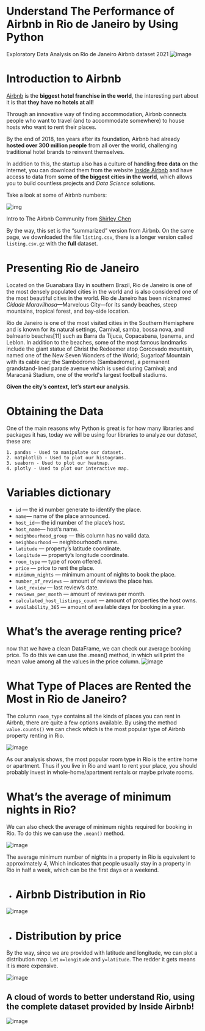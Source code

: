 # Understand The Performance of Airbnb in Rio de Janeiro by Using Python
Exploratory Data Analysis on Rio de Janeiro Airbnb dataset 2021
![image](https://user-images.githubusercontent.com/8090224/137777584-59d7b2d8-b67c-4a77-ab8b-1456cab38c3a.png)

# Introduction to Airbnb

[Airbnb](https://airbnb.com/) is the **biggest hotel franchise in the world**, the interesting part about it is that **they have no hotels at all!**

Through an innovative way of finding accommodation, Airbnb connects people who want to travel (and to accommodate somewhere) to house hosts who want to rent their places.

By the end of 2018, ten years after its foundation, Airbnb had already **hosted over 300 million people** from all over the world, challenging traditional hotel brands to reinvent themselves.

In addition to this, the startup also has a culture of handling **free data** on the internet, you can download them from the website [Inside Airbnb](http://insideairbnb.com/get-the-data.html) and have access to data from **some of the biggest cities in the world**, which allows you to build countless projects and *Data Science* solutions.

Take a look at some of Airbnb numbers:

![img](https://miro.medium.com/max/700/0*GnbgjWjYD1_Oj1MA.png)

Intro to The Airbnb Community from [Shirley Chen](https://medium.com/analytics-vidhya/how-to-analyze-airbnb-performance-data-in-the-right-way-b83f3dad1458)

By the way, this set is the “summarized” version from Airbnb. On the same page, we downloaded the file `listing.csv`, there is a longer version called `listing.csv.gz` with the **full** dataset.

# Presenting Rio de Janeiro

Located on the Guanabara Bay in southern Brazil, Rio de Janeiro is one of the most densely populated cities in the world and is also considered one of the most beautiful cities in the world. Rio de Janeiro has been nicknamed *Cidade Maravilhosa*—Marvelous City—for its sandy beaches, steep mountains, tropical forest, and bay-side location.

Rio de Janeiro is one of the most visited cities in the Southern Hemisphere and is known for its natural settings, Carnival, samba, bossa nova, and balneario beaches[11] such as Barra da Tijuca, Copacabana, Ipanema, and Leblon. In addition to the beaches, some of the most famous landmarks include the giant statue of Christ the Redeemer atop Corcovado mountain, named one of the New Seven Wonders of the World; Sugarloaf Mountain with its cable car; the Sambódromo (Sambadrome), a permanent grandstand-lined parade avenue which is used during Carnival; and Maracanã Stadium, one of the world's largest football stadiums.

**Given the city’s context, let’s start our analysis.**

# Obtaining the Data

One of the main reasons why Python is great is for how many libraries and packages it has, today we will be using four libraries to analyze our *dataset*, these are:

```
1. pandas - Used to manipulate our dataset.
2. matplotlib - Used to plot our histograms.
3. seaborn - Used to plot our heatmap.
4. plotly - Used to plot our interactive map.
```

# **Variables dictionary**

- `id` — the id number generate to identify the place.
- `name`— name of the place announced.
- `host_id`— the id number of the place’s host.
- `host_name`— host’s name.
- `neighbourhood_group` — this column has no valid data.
- `neighbourhood` — neighbourhood’s name.
- `latitude` — property’s latitude coordinate.
- `longitude` — property’s longitude coordinate.
- `room_type` — type of room offered.
- `price` — price to rent the place.
- `minimum_nights` — minimum amount of nights to book the place.
- `number_of_reviews` — amount of reviews the place has.
- `last_review` — last review’s date.
- `reviews_per_month` — amount of reviews per month.
- `calculated_host_listings_count` — amount of properties the host owns.
- `availability_365` — amount of available days for booking in a year.

# What’s the average renting price?
now that we have a clean DataFrame, we can check our average booking price. To do this we can use the .mean() method, in which will print the mean value among all the values in the price column.
![image](https://user-images.githubusercontent.com/8090224/137781922-0ed0da71-ce05-452a-8c12-0b223e06e165.png)

# What Type of Places are Rented the Most in Rio de Janeiro?

The column `room_type` contains all the kinds of places you can rent in Airbnb, there are quite a few options available. By using the method `value.counts()` we can check which is the most popular type of Airbnb property renting in Rio.

![image](https://user-images.githubusercontent.com/8090224/137783615-bf09f1c0-79b9-4ee8-9b35-59da39aa5709.png)

As our analysis shows, the most popular room type in Rio is the entire home or apartment. Thus if you live in Rio and want to rent your place, you should probably invest in whole-home/apartment rentals or maybe private rooms.

# What’s the average of minimum nights in Rio?

We can also check the average of minimum nights required for booking in Rio. To do this we can use the `.mean()` method. 

![image](https://user-images.githubusercontent.com/8090224/137784482-ec966612-794e-4ac1-91fe-156d6b5b3163.png)

The average minimum number of nights in a property in Rio is equivalent to approximately 4, Which indicates that people usually stay in a property in Rio in half a week, which can be the first days or a weekend.

- # Airbnb Distribution in Rio
![image](https://user-images.githubusercontent.com/8090224/137785573-97e7b550-0be4-4c7b-9321-eb7507ac3e3a.png)

- # Distribution by price
By the way, since we are provided with latitude and longitude, we can plot a distribution map. Let `x=longitude` and `y=latitude`. The redder it gets means it is more expensive.

![image](https://user-images.githubusercontent.com/8090224/137785840-8e68bf9f-629f-4497-8147-a4d056b55f09.png)

  
## A cloud of words to better understand Rio, using the complete dataset provided by Inside Airbnb!
![image](https://user-images.githubusercontent.com/8090224/137786014-ebfa1c7f-85bf-43ee-a1cc-fb6bc8822105.png)
  

  

  

